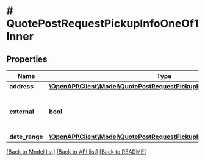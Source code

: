 # # QuotePostRequestPickupInfoOneOf1Inner

## Properties

Name | Type | Description | Notes
------------ | ------------- | ------------- | -------------
**address** | [**\OpenAPI\Client\Model\QuotePostRequestPickupInfoOneOf1InnerAddress**](QuotePostRequestPickupInfoOneOf1InnerAddress.md) |  | [optional]
**external** | **bool** | Whether this location is external or internal | [optional] [default to false]
**date_range** | [**\OpenAPI\Client\Model\QuotePostRequestPickupInfoOneOf1InnerDateRange**](QuotePostRequestPickupInfoOneOf1InnerDateRange.md) |  | [optional]

[[Back to Model list]](../../README.md#models) [[Back to API list]](../../README.md#endpoints) [[Back to README]](../../README.md)
